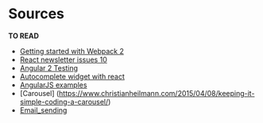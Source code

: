 # Sources
**TO READ**
* [Getting started with Webpack 2](https://blog.madewithenvy.com/getting-started-with-webpack-2-ed2b86c68783#.fscbq0lds)
* [React newsletter issues 10](http://react.statuscode.com/issues/10?utm_source=javascriptweekly&utm_medium=email)
* [Angular 2 Testing](https://auth0.com/blog/angular-2-testing-in-depth-services/?utm_source=javascriptweekly&utm_medium=email)
* [Autocomplete widget with react](https://webapplog.com/autocomplete-react/?utm_source=javascriptweekly&utm_medium=email)
* [AngularJS examples](http://tutorialzine.com/2013/08/learn-angularjs-5-examples/)
* [Carousel] (https://www.christianheilmann.com/2015/04/08/keeping-it-simple-coding-a-carousel/)
* [Email_sending](http://www.inmotionhosting.com/support/email/send-email-from-a-page/how-to-set-up-formmail)

